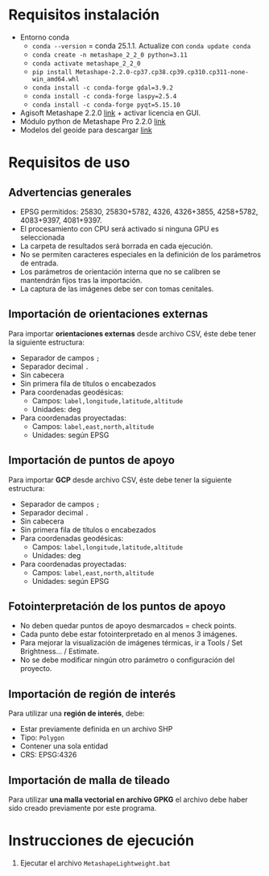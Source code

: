 # Requisitos instalación

* Entorno conda
  * `conda --version` = conda 25.1.1. Actualize con `conda update conda`
  * `conda create -n metashape_2_2_0 python=3.11`
  * `conda activate metashape_2_2_0`
  * `pip install Metashape-2.2.0-cp37.cp38.cp39.cp310.cp311-none-win_amd64.whl`
  * `conda install -c conda-forge gdal=3.9.2`
  * `conda install -c conda-forge laspy=2.5.4`
  * `conda install -c conda-forge pyqt=5.15.10`
* Agisoft Metashape 2.2.0 [link](https://download.agisoft.com/metashape-pro_2_2_0_x64.msi) + activar licencia en GUI.
* Módulo python de Metashape Pro 2.2.0 [link](https://download.agisoft.com/Metashape-2.2.0-cp37.cp38.cp39.cp310.cp311-none-win_amd64.whl)
* Modelos del geoide para descargar [link](https://www.agisoft.com/downloads/geoids/)

# Requisitos de uso

## Advertencias generales

* EPSG permitidos: 25830, 25830+5782, 4326, 4326+3855, 4258+5782, 4083+9397, 4081+9397.
* El procesamiento con CPU será activado si ninguna GPU es seleccionada
* La carpeta de resultados será borrada en cada ejecución.
* No se permiten caracteres especiales en la definición de los parámetros de entrada.
* Los parámetros de orientación interna que no se calibren se mantendrán fijos tras la importación.
* La captura de las imágenes debe ser con tomas cenitales.

## Importación de orientaciones externas

Para importar **orientaciones externas** desde archivo CSV, éste debe tener la siguiente estructura:
* Separador de campos `;`
* Separador decimal `.`
* Sin cabecera
* Sin primera fila de títulos o encabezados
* Para coordenadas geodésicas:
  * Campos: `label,longitude,latitude,altitude`
  * Unidades: deg
* Para coordenadas proyectadas:
  * Campos: `label,east,north,altitude`
  * Unidades: según EPSG
  
## Importación de puntos de apoyo

Para importar **GCP** desde archivo CSV, éste debe tener la siguiente estructura:
* Separador de campos `;`
* Separador decimal `.`
* Sin cabecera
* Sin primera fila de títulos o encabezados
* Para coordenadas geodésicas:
  * Campos: `label,longitude,latitude,altitude`
  * Unidades: deg
* Para coordenadas proyectadas:
  * Campos: `label,east,north,altitude`
  * Unidades: según EPSG

## Fotointerpretación de los puntos de apoyo

* No deben quedar puntos de apoyo desmarcados = check points.
* Cada punto debe estar fotointerpretado en al menos 3 imágenes.
* Para mejorar la visualización de imágenes térmicas, ir a Tools / Set Brightness... / Estimate.
* No se debe modificar ningún otro parámetro o configuración del proyecto.

## Importación de región de interés

Para utilizar una **región de interés**, debe:
* Estar previamente definida en un archivo SHP
* Tipo: `Polygon`
* Contener una sola entidad
* CRS: EPSG:4326

## Importación de malla de tileado

Para utilizar **una malla vectorial en archivo GPKG** el archivo debe haber sido creado previamente por este programa.

# Instrucciones de ejecución

1. Ejecutar el archivo `MetashapeLightweight.bat`
